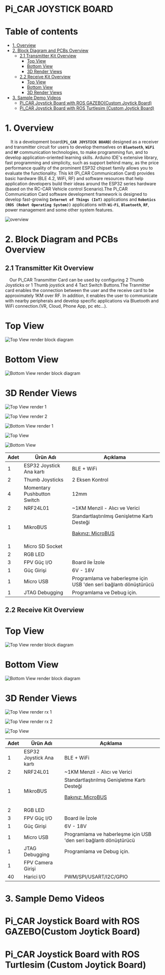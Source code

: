 # Pi_CAR JOYSTICK BOARD

Table of contents
=================
<!--ts-->
   * [1. Overview](#1-overview)
   * [2. Block Diagram and PCBs Overview](#2-block-diagram-and-pcbs-overview)
      * [2.1 Transmitter Kit Overview](#21-transmitter-kit-overview)
        * [Top View](#top-view)
        * [Bottom View](#bottom-view)
        * [3D Render Views](#3d-render-views)
      * [2.2 Receive Kit Overview](#22-receive-kit-overview)
        * [Top View](#top-view-1)
        * [Bottom View](#bottom-view-1)
        * [3D Render Views](#3d-render-views-1)
   * [3. Sample Demo Videos](#3-sample-demo-videos)
        * [Pi_CAR Joystick Board with ROS GAZEBO(Custom Joytick Board)](#pi_car-joystick-board-with-ros-gazebocustom-joytick-board)
        * [Pi_CAR Joystick Board with ROS Turtlesim (Custom Joytick Board)](#pi_car-joystick-board-with-ros-turtlesim-custom-joytick-board)
<!--te-->

# 1. Overview
&emsp;  It is a development board(**``Pi_CAR JOYSTICK BOARD``**) designed as a receiver and transmitter circuit for users to develop themselves on **``Bluetooth``**, **``WiFi``** and **``RF``** communication technologies, to make programming fun, and to develop application-oriented learning skills.
  Arduino IDE's extensive library, fast programming and simplicity, such as support behind many, as the price performance quality of the prominent ESP32 chipset family allows you to evaluate the functionality. This kit (Pi_CAR Communication Card) provides basic hardware (BLE 4.2, WiFi, RF) and software resources that help application developers build their ideas around the ESP32 series hardware (based on the RC-CAR Vehicle control Scenario).The Pi_CAR Communication Card software development framework is designed to develop fast-growing  **``Internet of Things (IoT)``** applications and  **``Robotics (ROS (Robot Operating System))``** applications with  **``Wi-Fi``**,  **``Bluetooth``**,  **``RF``**, power management and some other system features.
  
  ![overview](https://github.com/zafersn/pi_communition_board/blob/master/img/Block%20Diagram4.png)

# 2. Block Diagram and PCBs Overview

## 2.1 Transmitter Kit Overview
&emsp;Our Pi_CAR Transmitter Card can be used by configuring 2 Thumb Joysticks or 1 Thumb joystick and 4 Tact Switch Buttons.The Tranmitter card enables the connection between the user and the receive card to be approximately 1KM over RF. In addition, it enables the user to communicate with nearby peripherals and develop specific applications via Bluetooth and WiFi connection.(VR, Cloud, Phone App, pc etc...).

Top View
=================
![Top View render block diagram](https://github.com/zafersn/pi_communition_board/blob/master/img/TX_Board4.png)


Bottom View
=================
![Bottom View render block diagram](https://github.com/zafersn/pi_communition_board/blob/master/img/TX_Board_Bttm2.png)

3D Render Views
=================

![Top View render 1](https://github.com/zafersn/pi_communition_board/blob/master/img/1.PNG)

![Top View render 2](https://github.com/zafersn/pi_communition_board/blob/master/img/2.PNG)

![Bottom View render 1](https://github.com/zafersn/pi_communition_board/blob/master/img/2-5.PNG)

![Top View](https://github.com/zafersn/pi_communition_board/blob/master/img/12.png)

![Bottom View](https://github.com/zafersn/pi_communition_board/blob/master/img/10.png)

Adet | Ürün Adı | Açıklama
------------|---------| -------------
1 | ESP32 Joystick Ana kartı | BLE + WiFi
2 | Thumb Joysticks | 2 Eksen Kontrol
4 | Momentary Pushbutton Switch | 12mm 
2 | NRF24L01 | ~1KM Menzil - Alıcı ve Verici
1 | MikroBUS | Standartlaştırılmış Genişletme Kartı Desteği  <p>[Bakınız: MicroBUS](https://www.mikroe.com/mikrobus)</p>
1 | Micro SD Socket| 
2 | RGB LED 
3 | FPV Güç I/O | Board ile İzole 
1 | Güç Girişi | 6V - 18V
1 | Micro USB | Programlama ve haberleşme için USB 'den seri bağlantı dönüştürücü
1 | JTAG Debugging | Programlama ve Debug için.

## 2.2 Receive Kit Overview
Top View
=================
![Top View render block diagram](https://github.com/zafersn/pi_communition_board/blob/master/img/Rx_BOARD.png)

Bottom View
=================
![Bottom View render block diagram](https://github.com/zafersn/pi_communition_board/blob/master/img/Rx_BOARD_bottom.png)


3D Render Views
=================


![Top View render rx 1](https://github.com/zafersn/pi_communition_board/blob/master/img/4.PNG)

![Top View render rx 2](https://github.com/zafersn/pi_communition_board/blob/master/img/5.PNG)

![Top View](https://github.com/zafersn/pi_communition_board/blob/master/img/15.jpg)


Adet | Ürün Adı | Açıklama
------------|---------| -------------
1 | ESP32 Joystick Ana kartı | BLE + WiFi
2 | NRF24L01 | ~1KM Menzil - Alıcı ve Verici
1 | MikroBUS | Standartlaştırılmış Genişletme Kartı Desteği  <p>[Bakınız: MicroBUS](https://www.mikroe.com/mikrobus)</p>
2 | RGB LED 
3 | FPV Güç I/O | Board ile İzole 
1 | Güç Girişi | 6V - 18V
1 | Micro USB | Programlama ve haberleşme için USB 'den seri bağlantı dönüştürücü
1 | JTAG Debugging | Programlama ve Debug için.
1 | FPV Camera Girişi |
40| Harici I/O | PWM/SPI/USART/I2C/GPIO

# 3. Sample Demo Videos

Pi_CAR Joystick Board with ROS GAZEBO(Custom Joytick Board)
=================

Pi_CAR Joystick Board with ROS Turtlesim (Custom Joytick Board)
=================
